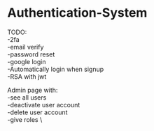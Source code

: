 # Authentication-System
TODO:\
-2fa\
-email verify\
-password reset \
-google login \
-Automatically login when signup\
-RSA with jwt

Admin page with: \
-see all users \
-deactivate user account \
-delete user account \
-give roles \
